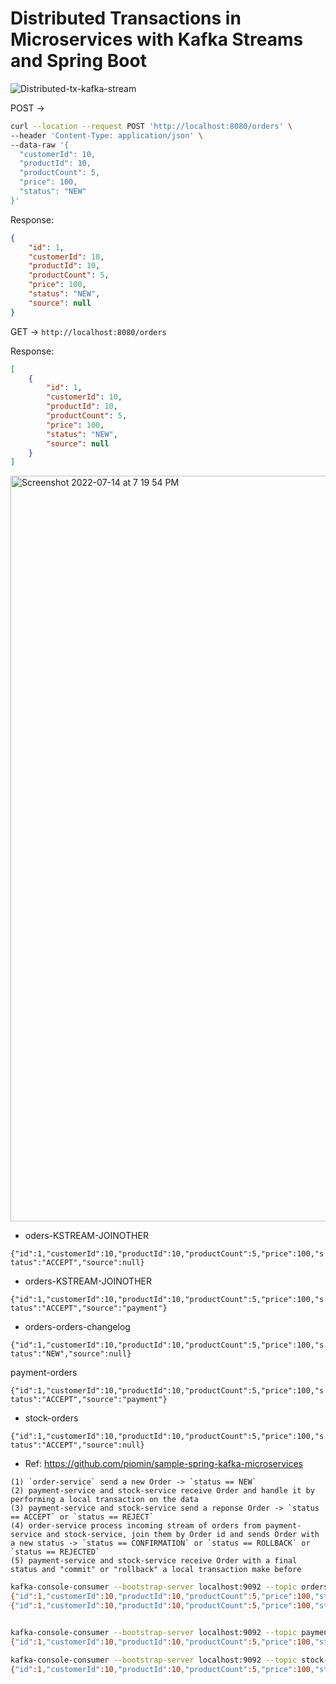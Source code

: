 # Distributed Transactions in Microservices with Kafka Streams and Spring Boot

![Distributed-tx-kafka-stream](https://user-images.githubusercontent.com/54174687/178996878-5120b54f-f57b-4543-93d4-efe607d4480a.jpg)

POST ->

```sh
curl --location --request POST 'http://localhost:8080/orders' \
--header 'Content-Type: application/json' \
--data-raw '{
  "customerId": 10,
  "productId": 10,
  "productCount": 5,
  "price": 100,
  "status": "NEW"
}'
```

Response:

```json
{
    "id": 1,
    "customerId": 10,
    "productId": 10,
    "productCount": 5,
    "price": 100,
    "status": "NEW",
    "source": null
}
```

GET -> `http://localhost:8080/orders`

Response:

```json
[
    {
        "id": 1,
        "customerId": 10,
        "productId": 10,
        "productCount": 5,
        "price": 100,
        "status": "NEW",
        "source": null
    }
]
```
<img width="1193" alt="Screenshot 2022-07-14 at 7 19 54 PM" src="https://user-images.githubusercontent.com/54174687/178998010-e1ca929d-a513-4728-8de8-1789c726c1b8.png">


- oders-KSTREAM-JOINOTHER

`{"id":1,"customerId":10,"productId":10,"productCount":5,"price":100,"status":"ACCEPT","source":null}`

- orders-KSTREAM-JOINOTHER 

`{"id":1,"customerId":10,"productId":10,"productCount":5,"price":100,"status":"ACCEPT","source":"payment"}`

- orders-orders-changelog

`{"id":1,"customerId":10,"productId":10,"productCount":5,"price":100,"status":"NEW","source":null}`

payment-orders

`{"id":1,"customerId":10,"productId":10,"productCount":5,"price":100,"status":"ACCEPT","source":"payment"}`

- stock-orders

`{"id":1,"customerId":10,"productId":10,"productCount":5,"price":100,"status":"ACCEPT","source":null}`


- Ref: https://github.com/piomin/sample-spring-kafka-microservices

```
(1) `order-service` send a new Order -> `status == NEW`
(2) payment-service and stock-service receive Order and handle it by performing a local transaction on the data
(3) payment-service and stock-service send a reponse Order -> `status == ACCEPT` or `status == REJECT`
(4) order-service process incoming stream of orders from payment-service and stock-service, join them by Order id and sends Order with a new status -> `status == CONFIRMATION` or `status == ROLLBACK` or `status == REJECTED`
(5) payment-service and stock-service receive Order with a final status and "commit" or "rollback" a local transaction make before
```

```sh
kafka-console-consumer --bootstrap-server localhost:9092 --topic orders --from-beginning
{"id":1,"customerId":10,"productId":10,"productCount":5,"price":100,"status":"NEW","source":null}
{"id":1,"customerId":10,"productId":10,"productCount":5,"price":100,"status":"CONFIRMED","source":null}


kafka-console-consumer --bootstrap-server localhost:9092 --topic payment-orders --from-beginning
{"id":1,"customerId":10,"productId":10,"productCount":5,"price":100,"status":"ACCEPT","source":"payment"}

kafka-console-consumer --bootstrap-server localhost:9092 --topic stock-orders --from-beginning
{"id":1,"customerId":10,"productId":10,"productCount":5,"price":100,"status":"ACCEPT","source":null}
```

